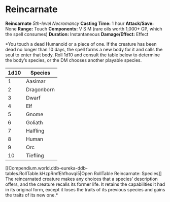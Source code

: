 # Reincarnate

**Reincarnate**
_5th-level Necromancy_
**Casting Time:** 1 hour
**Attack/Save:** None
**Range:** Touch
**Components:** V S M (rare oils worth 1,000+ GP, which the spell consumes)
**Duration:** Instantaneous
**Damage/Effect:** Effect

*You touch a dead Humanoid or a piece of one. If the creature has been dead no longer than 10 days, the spell forms a new body for it and calls the soul to enter that body. Roll 1d10 and consult the table below to determine the body’s species, or the DM chooses another playable species.
<table class="table-compendium table--generic-dice" style="--sb-table-row-bg-hover:#b3d3df;--sb-table-row-bg-dark:#d7e8ee;--sb-table-row-bg-light:#f1f7f9;--dark-sb-table-row-bg-light:#5e7982;--dark-sb-table-row-bg-dark:#5c7f8c;--dark-sb-table-row-bg-hover:#78a2b0">
<thead>
<tr>
<th>1d10</th>
<th>Species</th>
</tr>
</thead>
<tbody>
<tr>
<td>1</td>
<td>Aasimar</td>
</tr>
<tr>
<td>2</td>
<td>Dragonborn</td>
</tr>
<tr>
<td>3</td>
<td>Dwarf</td>
</tr>
<tr>
<td>4</td>
<td>Elf</td>
</tr>
<tr>
<td>5</td>
<td>Gnome</td>
</tr>
<tr>
<td>6</td>
<td>Goliath</td>
</tr>
<tr>
<td>7</td>
<td>Halfling</td>
</tr>
<tr>
<td>8</td>
<td>Human</td>
</tr>
<tr>
<td>9</td>
<td>Orc</td>
</tr>
<tr>
<td>10</td>
<td>Tiefling</td>
</tr>
</tbody>
</table><div id="table-link">[[Compendium.world.ddb-eureka-ddb-tables.RollTable.kHzpRmfEhfhovqi5|Open RollTable Reincarnate: Species]]
The reincarnated creature makes any choices that a species’ description offers, and the creature recalls its former life. It retains the capabilities it had in its original form, except it loses the traits of its previous species and gains the traits of its new one.*